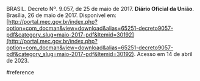 BRASIL. Decreto Nº. 9.057, de 25 de maio de 2017. **Diário Oficial da União**. Brasília, 26 de maio de 2017. Disponível em: [http://portal.mec.gov.br/index.php?option=com_docman&view=download&alias=65251-decreto9057-pdf&category_slug=maio-2017-pdf&Itemid=30192](http://portal.mec.gov.br/index.php?option=com_docman&view=download&alias=65251-decreto9057-pdf&category_slug=maio-2017-pdf&Itemid=30192). Acesso em 14 de abril de 2023.

#reference